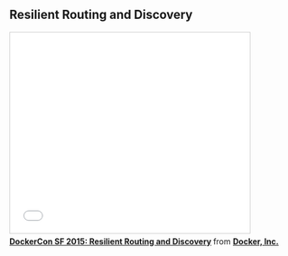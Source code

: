 <!--
{
"name" : "resilient-routing-and-discovery",
"version" : "0.1",
"title" : "Resilient Routing and Discovery",
"description" : "Learn about the latest developments in the Docker world.",
"freshnessDate" : 2015-06-24,
"license" : "All Rights Reserved"
}
-->

<!-- @section -->

## Resilient Routing and Discovery

<!-- @asset, "contentType": "outlearn/video", "provider": "youtube", "url": "https://www.youtube.com/embed/ZDeAEZHby_A" -->

<iframe src="//www.slideshare.net/slideshow/embed_code/key/EExhrfel8dG0ss" width="425" height="355" frameborder="0" marginwidth="0" marginheight="0" scrolling="no" style="border:1px solid #CCC; border-width:1px; margin-bottom:5px; max-width: 100%;" allowfullscreen> </iframe> <div style="margin-bottom:5px"> <strong> <a href="//www.slideshare.net/Docker/dockercon-sf-2015-the-distributed-system-toolkit" title="DockerCon SF 2015: Resilient Routing and Discovery" target="_blank">DockerCon SF 2015: Resilient Routing and Discovery</a> </strong> from <strong><a href="//www.slideshare.net/Docker" target="_blank">Docker, Inc.</a></strong> </div>
